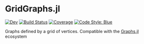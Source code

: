 # GridGraphs.jl

[![Dev](https://img.shields.io/badge/docs-dev-blue.svg)](https://gdalle.github.io/GridGraphs.jl/dev)
[![Build Status](https://github.com/gdalle/GridGraphs.jl/actions/workflows/CI.yml/badge.svg?branch=main)](https://github.com/gdalle/GridGraphs.jl/actions/workflows/CI.yml?query=branch%3Amain)
[![Coverage](https://codecov.io/gh/gdalle/GridGraphs.jl/branch/main/graph/badge.svg)](https://codecov.io/gh/gdalle/GridGraphs.jl)
[![Code Style: Blue](https://img.shields.io/badge/code%20style-blue-4495d1.svg)](https://github.com/invenia/BlueStyle)

Graphs defined by a grid of vertices. Compatible with the [Graphs.jl](https://github.com/JuliaGraphs/Graphs.jl) ecosystem
